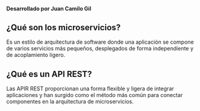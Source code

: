 #### Desarrollado por Juan Camilo Gil

## ¿Qué son los microservicios?
Es un estilo de arquitectura de software donde una aplicación se compone de varios servicios más pequeños, desplegados de forma independiente y de acoplamiento ligero. 

## ¿Qué es un API REST?
Las APIR REST proporcionan una forma flexible y ligera de integrar aplicaciones y han surgido como el método más común para conectar componentes en la arquitectura de microservicios.
